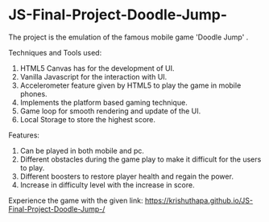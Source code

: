 # JS-Final-Project-Doodle-Jump-

The project is the emulation of the famous mobile game 'Doodle Jump' . 

Techniques and Tools used:

1. HTML5 Canvas has for the development of UI.
2. Vanilla Javascript for the interaction with UI.
3. Accelerometer feature given by HTML5 to play the game in mobile phones.
5. Implements the platform based gaming technique.
6. Game loop for smooth rendering and update of the UI.
7. Local Storage to store the highest score.

Features:

1. Can be played in both mobile and pc.
2. Different obstacles during the game play to make it difficult for the users to play.
3. Different boosters to restore player health and regain the power.
4. Increase in difficulty level with the increase in score.

Experience the game with the given link: https://krishuthapa.github.io/JS-Final-Project-Doodle-Jump-/
